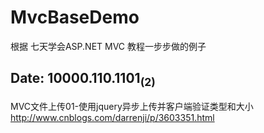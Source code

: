 # MvcBaseDemo
根据 七天学会ASP.NET MVC 教程一步步做的例子


## Date: $10000.110.1101_{(2)}$
MVC文件上传01-使用jquery异步上传并客户端验证类型和大小
http://www.cnblogs.com/darrenji/p/3603351.html